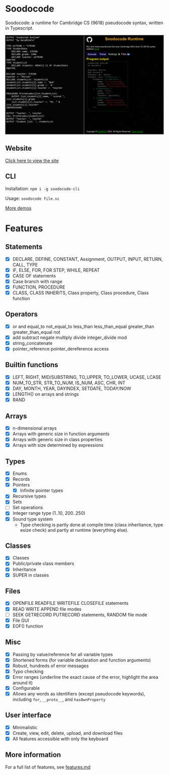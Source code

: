 # Soodocode

Soodocode: a runtime for Cambridge CS (9618) pseudocode syntax, written in Typescript.

[![Image of sample program](./programs/demos/main.png)](./programs/demos/main.sc)

## Website

[Click here to view the site](https://balam314.github.io/soodocode)

## CLI

Installation: `npm i -g soodocode-cli`

Usage: `soodocode file.sc`

[More demos](./programs/demos/demos.md)

# Features

## Statements
* [x] DECLARE, DEFINE, CONSTANT, Assignment, OUTPUT, INPUT, RETURN, CALL, TYPE
* [x] IF, ELSE, FOR, FOR STEP, WHILE, REPEAT
* [x] CASE OF statements
* [x] Case branch with range
* [x] FUNCTION, PROCEDURE
* [x] CLASS, CLASS INHERITS, Class property, Class procedure, Class function

## Operators
* [x] or and equal_to not_equal_to less_than less_than_equal greater_than greater_than_equal not
* [x] add subtract negate multiply divide integer_divide mod
* [x] string_concatenate
* [x] pointer_reference pointer_dereference access

## Builtin functions
* [x] LEFT, RIGHT, MID/SUBSTRING, TO_UPPER, TO_LOWER, UCASE, LCASE
* [x] NUM_TO_STR, STR_TO_NUM, IS_NUM, ASC, CHR, INT
* [x] DAY, MONTH, YEAR, DAYINDEX, SETDATE, TODAY/NOW
* [x] LENGTH() on arrays and strings
* [x] RAND

## Arrays
* [x] n-dimensional arrays
* [x] Arrays with generic size in function arguments
* [x] Arrays with generic size in class properties
* [x] Arrays with size determined by expressions

## Types
* [x] Enums
* [x] Records
* [x] Pointers
  * [x] Infinite pointer types
* [x] Recursive types
* [x] Sets
* [ ] Set operations
* [x] Integer range type (1..10, 200..250)
* [x] Sound type system
  * Type checking is partly done at compile time (class inheritance, type esize check) and partly at runtime (everything else).

## Classes
* [x] Classes
* [x] Public/private class members
* [x] Inheritance
* [x] SUPER in classes

## Files
* [x] OPENFILE READFILE WRITEFILE CLOSEFILE statements
* [x] READ WRITE APPEND file modes
* [ ] SEEK GETRECORD PUTRECORD statements, RANDOM file mode
* [x] File GUI
* [x] EOF() function

## Misc
* [x] Passing by value/reference for all variable types
* [x] Shortened forms (for variable declaration and function arguments)
* [x] Robust, hundreds of error messages
* [x] Typo checking
* [x] Error ranges (underline the exact cause of the error, highlight the area around it)
* [x] Configurable
* [x] Allows any words as identifiers (except pseudocode keywords), including `for`, `__proto__`, and `hasOwnProperty`

## User interface
* [x] Minimalistic
* [x] Create, view, edit, delete, upload, and download files
* [x] All features accessible with only the keyboard

## More information
For a full list of features, see [features.md](docs/features.md)

